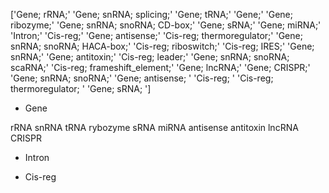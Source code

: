 ['Gene; rRNA;' 'Gene; snRNA; splicing;' 'Gene; tRNA;' 'Gene;'
 'Gene; ribozyme;' 'Gene; snRNA; snoRNA; CD-box;' 'Gene; sRNA;'
 'Gene; miRNA;' 'Intron;' 'Cis-reg;' 'Gene; antisense;'
 'Cis-reg; thermoregulator;' 'Gene; snRNA; snoRNA; HACA-box;'
 'Cis-reg; riboswitch;' 'Cis-reg; IRES;' 'Gene; snRNA;' 'Gene; antitoxin;'
 'Cis-reg; leader;' 'Gene; snRNA; snoRNA; scaRNA;'
 'Cis-reg; frameshift_element;' 'Gene; lncRNA;' 'Gene; CRISPR;'
 'Gene; snRNA; snoRNA;' 'Gene; antisense; ' 'Cis-reg; '
 'Cis-reg; thermoregulator; ' 'Gene; sRNA; ']

- Gene

rRNA
snRNA
tRNA
rybozyme
sRNA
miRNA
antisense
antitoxin
lncRNA
CRISPR


- Intron

- Cis-reg